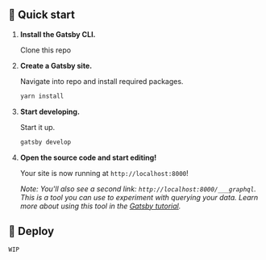 ## 🚀 Quick start

1.  **Install the Gatsby CLI.**

    Clone this repo

2.  **Create a Gatsby site.**

    Navigate into repo and install required packages.

    ```sh
    yarn install
    ```

3.  **Start developing.**

    Start it up.

    ```sh
    gatsby develop
    ```

4.  **Open the source code and start editing!**

    Your site is now running at `http://localhost:8000`!
    
    *Note: You'll also see a second link: `http://localhost:8000/___graphql`. This is a tool you can use to experiment with querying your data. Learn more about using this tool in the [Gatsby tutorial](https://www.gatsbyjs.org/tutorial/part-five/#introducing-graphiql).*
    
## 💫 Deploy
    WIP